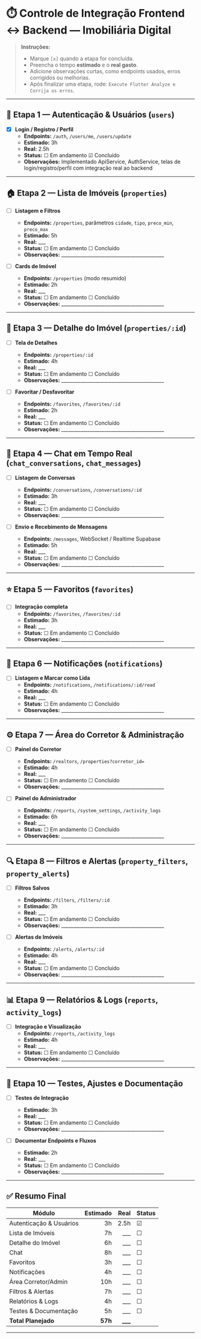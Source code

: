 # ⏱️ Controle de Integração Frontend ↔ Backend — Imobiliária Digital

> **Instruções:**
> - Marque `[x]` quando a etapa for concluída.  
> - Preencha o tempo **estimado** e o **real gasto**.  
> - Adicione observações curtas, como endpoints usados, erros corrigidos ou melhorias.  
> - Após finalizar uma etapa, rode: `Execute Flutter Analyze e Corrija os erros`.

---

## 🧩 Etapa 1 — Autenticação & Usuários (`users`)
- [x] **Login / Registro / Perfil**
  - **Endpoints:** `/auth`, `/users/me`, `/users/update`
  - **Estimado:** 3h  
  - **Real:** 2.5h  
  - **Status:** ☐ Em andamento ☑ Concluído  
  - **Observações:** Implementado ApiService, AuthService, telas de login/registro/perfil com integração real ao backend

---

## 🏠 Etapa 2 — Lista de Imóveis (`properties`)
- [ ] **Listagem e Filtros**
  - **Endpoints:** `/properties`, parâmetros `cidade`, `tipo`, `preco_min`, `preco_max`
  - **Estimado:** 5h  
  - **Real:** ___  
  - **Status:** ☐ Em andamento ☐ Concluído  
  - **Observações:** ___________________________________________

- [ ] **Cards de Imóvel**
  - **Endpoints:** `/properties` (modo resumido)
  - **Estimado:** 2h  
  - **Real:** ___  
  - **Status:** ☐ Em andamento ☐ Concluído  
  - **Observações:** ___________________________________________

---

## 🏡 Etapa 3 — Detalhe do Imóvel (`properties/:id`)
- [ ] **Tela de Detalhes**
  - **Endpoints:** `/properties/:id`
  - **Estimado:** 4h  
  - **Real:** ___  
  - **Status:** ☐ Em andamento ☐ Concluído  
  - **Observações:** ___________________________________________

- [ ] **Favoritar / Desfavoritar**
  - **Endpoints:** `/favorites`, `/favorites/:id`
  - **Estimado:** 2h  
  - **Real:** ___  
  - **Status:** ☐ Em andamento ☐ Concluído  
  - **Observações:** ___________________________________________

---

## 💬 Etapa 4 — Chat em Tempo Real (`chat_conversations`, `chat_messages`)
- [ ] **Listagem de Conversas**
  - **Endpoints:** `/conversations`, `/conversations/:id`
  - **Estimado:** 3h  
  - **Real:** ___  
  - **Status:** ☐ Em andamento ☐ Concluído  
  - **Observações:** ___________________________________________

- [ ] **Envio e Recebimento de Mensagens**
  - **Endpoints:** `/messages`, WebSocket / Realtime Supabase
  - **Estimado:** 5h  
  - **Real:** ___  
  - **Status:** ☐ Em andamento ☐ Concluído  
  - **Observações:** ___________________________________________

---

## ⭐ Etapa 5 — Favoritos (`favorites`)
- [ ] **Integração completa**
  - **Endpoints:** `/favorites`, `/favorites/:id`
  - **Estimado:** 3h  
  - **Real:** ___  
  - **Status:** ☐ Em andamento ☐ Concluído  
  - **Observações:** ___________________________________________

---

## 🔔 Etapa 6 — Notificações (`notifications`)
- [ ] **Listagem e Marcar como Lida**
  - **Endpoints:** `/notifications`, `/notifications/:id/read`
  - **Estimado:** 4h  
  - **Real:** ___  
  - **Status:** ☐ Em andamento ☐ Concluído  
  - **Observações:** ___________________________________________

---

## ⚙️ Etapa 7 — Área do Corretor & Administração
- [ ] **Painel do Corretor**
  - **Endpoints:** `/realtors`, `/properties?corretor_id=`
  - **Estimado:** 4h  
  - **Real:** ___  
  - **Status:** ☐ Em andamento ☐ Concluído  
  - **Observações:** ___________________________________________

- [ ] **Painel do Administrador**
  - **Endpoints:** `/reports`, `/system_settings`, `/activity_logs`
  - **Estimado:** 6h  
  - **Real:** ___  
  - **Status:** ☐ Em andamento ☐ Concluído  
  - **Observações:** ___________________________________________

---

## 🔍 Etapa 8 — Filtros e Alertas (`property_filters`, `property_alerts`)
- [ ] **Filtros Salvos**
  - **Endpoints:** `/filters`, `/filters/:id`
  - **Estimado:** 3h  
  - **Real:** ___  
  - **Status:** ☐ Em andamento ☐ Concluído  
  - **Observações:** ___________________________________________

- [ ] **Alertas de Imóveis**
  - **Endpoints:** `/alerts`, `/alerts/:id`
  - **Estimado:** 4h  
  - **Real:** ___  
  - **Status:** ☐ Em andamento ☐ Concluído  
  - **Observações:** ___________________________________________

---

## 📊 Etapa 9 — Relatórios & Logs (`reports`, `activity_logs`)
- [ ] **Integração e Visualização**
  - **Endpoints:** `/reports`, `/activity_logs`
  - **Estimado:** 4h  
  - **Real:** ___  
  - **Status:** ☐ Em andamento ☐ Concluído  
  - **Observações:** ___________________________________________

---

## 🧠 Etapa 10 — Testes, Ajustes e Documentação
- [ ] **Testes de Integração**
  - **Estimado:** 3h  
  - **Real:** ___  
  - **Status:** ☐ Em andamento ☐ Concluído  
  - **Observações:** ___________________________________________

- [ ] **Documentar Endpoints e Fluxos**
  - **Estimado:** 2h  
  - **Real:** ___  
  - **Status:** ☐ Em andamento ☐ Concluído  
  - **Observações:** ___________________________________________

---

## ✅ Resumo Final
| Módulo | Estimado | Real | Status |
|---|---:|---:|:---|
| Autenticação & Usuários | 3h | 2.5h | ☑ |
| Lista de Imóveis | 7h | ___ | ☐ |
| Detalhe do Imóvel | 6h | ___ | ☐ |
| Chat | 8h | ___ | ☐ |
| Favoritos | 3h | ___ | ☐ |
| Notificações | 4h | ___ | ☐ |
| Área Corretor/Admin | 10h | ___ | ☐ |
| Filtros & Alertas | 7h | ___ | ☐ |
| Relatórios & Logs | 4h | ___ | ☐ |
| Testes & Documentação | 5h | ___ | ☐ |
| **Total Planejado** | **57h** | **___** |   |

---
